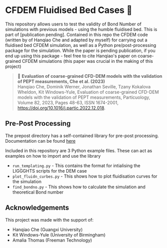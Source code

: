 # CFDEM Fluidised Bed Cases 🫧

This repository allows users to test the validity of Bond Number of simulations with previous models - using the humble fluidised bed. This is part of [publication pending]. 
Contained in this repo the CFDEM code (written by of Hanqiao Che and adapted by myself) for carrying out a fluidised bed CFDEM simulation, as well as a Python pre/post-processing package for the simulation.
While the paper is pending publication, if you end up using this package - feel free to cite Hanqiao's paper on coarse-grained CFDEM simulations (this paper was crucial in the making of this project)

> 📘 **Evaluation of coarse-grained CFD-DEM models with the validation of PEPT measurements, Che et al. (2023)** <br>
> Hanqiao Che, Dominik Werner, Jonathan Seville, Tzany Kokalova Wheldon, Kit Windows-Yule, Evaluation of coarse-grained CFD-DEM models with the validation of PEPT measurements, Particuology,
Volume 82,
2023,
Pages 48-63,
ISSN 1674-2001,
https://doi.org/10.1016/j.partic.2022.12.018.

## Pre-Post Processing 
The prepost directory has a self-contained library  for pre-post processing. Documentation can be found [here](prepost/README.md)

Included in this repository are 3 Python example files. These can act as examples on how to import and use the library

* `run_templating.py` - This contains the format for intialising the LIGGGHTS scripts for the DEM case
* `plot_fluidn_curbes.py` - This shows how to plot fluidisation curves for the simulation
* `find_bondno.py` - This shows how to calculate the simulation and theoretical Bond number

## Acknowledgements
This project was made with the support of:
* Hanqiao Che (Guangxi University)
* Kit Windows-Yule (University of Birmingham)
* Amalia Thomas (Freeman Technology)
